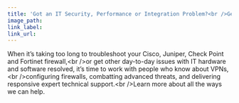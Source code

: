 ```yaml
---
title: 'Got an IT Security, Performance or Integration Problem?<br />Get Immediate, Expert Technical Support.'
image_path:
link_label:
link_url:
---
```



When it’s taking too long to troubleshoot your Cisco, Juniper, Check Point and Fortinet firewall,&lt;br /&gt;or get other day-to-day issues with IT hardware and software resolved, it’s time to work with people who know about VPNs,&lt;br /&gt;configuring firewalls, combatting advanced threats, and delivering responsive expert technical support.&lt;br /&gt;Learn more about all the ways we can help.
